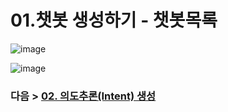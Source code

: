 # 01.챗봇 생성하기 - 챗봇목록

![image](https://user-images.githubusercontent.com/24771449/67613377-bf453280-f7e7-11e9-9bf7-36b3067f413d.png)

![image](https://user-images.githubusercontent.com/24771449/67613412-e56ad280-f7e7-11e9-9926-099e3084ee6d.png)

### 다음 > [02. 의도추론(Intent) 생성](02.%20의도추론(Intent)%20생성.md)
